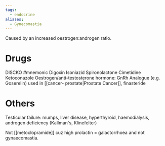 ```yaml
---
tags:
  - endocrine
aliases:
  - Gynecomastia
---
```

Caused by an increased oestrogen:androgen ratio.
# Drugs
DISCKO #mnemonic 
Digoxin
Isoniazid
Spironolactone
Cimetidine
Ketoconazole
Oestrogen/anti-testosterone hormone: GnRh Analogue (e.g. Goserelin) used in [[cancer- prostate|Prostate Cancer]], finasteride

# Others
Testicular failure: mumps, liver disease, hyperthyroid, haemodialysis, androgen deficiency (Kallman's, Klinefelter)

Not [[metoclopramide]] cuz high prolactin = galactorrhoea and not gynaecomastia.